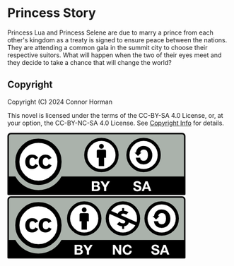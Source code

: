 # Princess Story

Princess Lua and Princess Selene are due to marry a prince from each other's kingdom as a treaty is signed to ensure peace between the nations. They are attending a common gala in the summit city to choose their respective suitors. What will happen when the two of their eyes meet and they decide to take a chance that will change the world?


## Copyright

Copyright (C) 2024 Connor Horman

This novel is licensed under the terms of the CC-BY-SA 4.0 License, or, at your option, the CC-BY-NC-SA 4.0 License. See [Copyright Info](../COPYRIGHT.md) for details.

[![CC-BY-SA](../by-sa.png)](https://creativecommons.org/licenses/by-sa/4.0/deed.en)
[![CC-BY-NC-SA](../by-nc-sa.png)](https://creativecommons.org/licenses/by-nc-sa/4.0/deed.en)